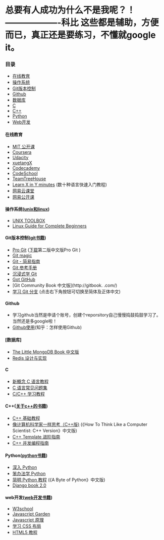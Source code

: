 总要有人成功为什么不是我呢？！——————-科比
这些都是辅助，方便而已，真正还是要练习，不懂就google it。
==================

### 目录
 * [在线教育](#在线教育)
 * [操作系统](#操作系统)
 * [Git版本控制](#Git版本控制)
 * [Github](#github)
 * [数据库](#数据库)
 * [C](#c)
 * [C++](#c++)
 * [Python](#python)
 * [Web开发](#web开发)


#### 在线教育
 * [MIT 公开课](http://ocw.mit.edu/courses/translated-courses/simplified-chinese/)
 * [Coursera](https://www.coursera.org/courses?orderby=upcoming&lngs=zh)
 * [Udacity](https://www.udacity.com/)
 * [xuetangX](https://www.xuetangx.com/)
 * [Codecademy](http://www.codecademy.com/?locale_code=zh)
 * [CodeSchool](https://www.codeschool.com/)
 * [TeamTreeHouse](http://teamtreehouse.com/)
 * [Learn X in Y minutes](http://learnxinyminutes.com/) (数十种语言快速入门教程)
 * [网易云课堂](http://study.163.com/)
 * [网易公开课](http://open.163.com)


#### 操作系统([unix和linux](https://www.dropbox.com/sh/45giyq5vzs7dhih/AABmirO2JQFmbgta1Jk1ACCRa?dl=0))
 * [UNIX TOOLBOX](http://cb.vu/unixtoolbox_zh_CN.xhtml)
 * [Linux Guide for Complete Beginners](http://happypeter.github.io/LGCB/book/)


#### Git版本控制([git书籍](https://www.dropbox.com/sh/o8v8u1csywixdpb/AADXbIXaICAn2GeuY-AbwpIta?dl=0))
 * [Pro Git](http://git-scm.com/book/zh) ([下载](https://progit2.s3.amazonaws.com/zh/2014-12-09-b11f1/progit-zh.208.pdf)第二版中文版Pro Git )
 * [Git magic](http://www-cs-students.stanford.edu/~blynn/gitmagic/intl/zh_cn/)
 * [Git - 简易指南](http://rogerdudler.github.io/git-guide/index.zh.html)
 * [Git 参考手册](http://gitref.justjavac.com/)
 * [沉浸式学 Git](http://igit.linuxtoy.org/index.html)
 * [Got GitHub](https://github.com/gotgit/gotgithub)
 * [Git Community Book 中文版](http://gitbook.                   .com/)
 * [学习 Git 分支](http://pcottle.github.io/learnGitBranching/) (点击右下角按钮可切换至简体及正体中文)


#### Github
 * 学习github当然是申请个账号，创建个reporsitory自己慢慢捣鼓捣鼓学习了。当然还是多google啦！
 * [Github使用](http://www.zhihu.com/question/20070065)(知乎：怎样使用Github)


#### [数据库]
 * [The Little MongoDB Book 中文版](https://github.com/justinyhuang/the-little-mongodb-book-cn)
 * [Redis 设计与实现](http://www.redisbook.com)


#### C
 * [新概念 C 语言教程](https://github.com/limingth/NCCL)
 * [C 语言常见问题集](http://c-faq-chn.sourceforge.net/ccfaq/ccfaq.html)
 * [C/C++ 学习教程](http://doc.lellansin.com/)


#### C++([关于c++的书籍](https://www.dropbox.com/sh/oatuqd51owqlq41/AAAiyhgKIdMS4fYF7dd51wRWa?dl=0))
 * [C++ 基础教程](http://www.prglab.com/cms/)
 * [像计算机科学家一样思考（C++版)](http://www.ituring.com.cn/book/1203) (《How To Think Like a Computer Scientist: C++ Version》中文版)
 * [C++ Template 进阶指南](https://github.com/wuye9036/CppTemplateTutorial)
 * [C++ 并发编程指南](https://github.com/forhappy/A-Detailed-Cplusplus-Concurrency-Tutorial)


#### Python([python书籍](https://www.dropbox.com/sh/nnaoco725ww33dg/AAAyw6BQkDY3J69YJOB8V9dOa?dl=0))
 * [深入 Python](http://woodpecker.org.cn/diveintopython/)
 * [笨办法学 Python](http://sebug.net/paper/books/LearnPythonTheHardWay/)
 * [简明 Python 教程](http://woodpecker.org.cn/abyteofpython_cn/chinese/) (《A Byte of Python》中文版)
 * [Django book 2.0](http://djangobook.py3k.cn/2.0/)


#### web开发([web开发书籍](https://www.dropbox.com/sh/xcgoz8oftm47mx8/AACZLbY-lNd6FfSUEY1KM7yfa?dl=0))
 * [W3school](http://www.w3school.com.cn/)
 * [Javascript Garden](http://bonsaiden.github.io/JavaScript-Garden/zh/)
 * [Javascript 原理](http://typeof.net/s/jsmech/)
 * [学习 CSS 布局](http://zh.learnlayout.com/)
 * [HTML5 教程](http://www.w3school.com.cn/html5/)
